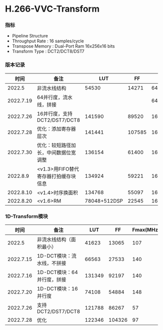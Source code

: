 # H.266-VVC-Transform

### 指标

- Pipeline Structure
- Throughput Rate : 16 samples/cycle
- Transpose Memory : Dual-Port Ram 16x256x16 bits 
- Transform Type : DCT2/DCT8/DST7

### 版本记录

| 时间      | 备注                                 | LUT          | FF     | RAM(bits)        | Fmax(MHz) |
| --------- | ------------------------------------ | ------------ | ------ | ---------------- | --------- |
| 2022.5    | 非流水线结构                         | 54530        | 14271  | 64x64x16         | 107       |
| 2022.7.19 | 64并行度，流水线，拼接               |              |        | 64x128x16        |           |
| 2022.7.26 | 16并行度，支持DCT2/DST7/DCT8         | 141590       | 89520  | 16x256x16        | 51        |
| 2022.7.28 | 优化：添加寄存器层次                 | 141441       | 107585 | 16x256x16        | 97        |
| 2022.7.30 | 优化：较短路径加长，中间数据位宽调整 | 136154       | 61400  | 16x256x16        | 102       |
| 2022.8.9  | <v1.3>用FIFO替代寄存器打拍缓存块信息 | 134924       | 59221  | 16x256x16+128x10 | 108       |
| 2022.8.10 | <v1.4>时序换面积                     | 134768       | 55097  | 16x256x16+128x10 | 106       |
| 2022.8.20 | <v1.6>RM                             | 78048+512DSP | 22545  | 16x256x16+128x10 | 113       |

### 1D-Transform模块

| 时间      | 备注                       | LUT    | FF     | Fmax(MHz) |
| --------- | -------------------------- | ------ | ------ | --------- |
| 2022.5    | 非流水线结构（面积最小）   | 41623  | 13065  | 107       |
| 2022.7.15 | 1D-DCT模块：流水线，不拼接 | 66563  | 27533  | 140       |
| 2022.7.16 | 1D-DCT模块：64并行度，拼接 | 131349 | 92197  | 140       |
| 2022.7.20 | 1D-DCT模块：16并行度       | 74108  | 54884  | 148       |
| 2022.7.26 | 支持DCT2/DST7/DCT8         | 121788 | 86267  | 57        |
| 2022.7.28 | 优化                       | 122346 | 104326 | 97        |

